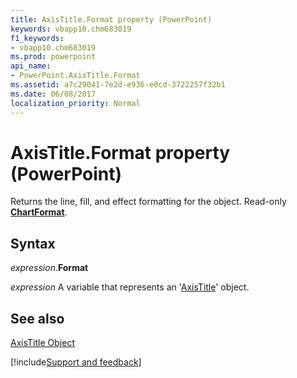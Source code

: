 ```yaml
---
title: AxisTitle.Format property (PowerPoint)
keywords: vbapp10.chm683019
f1_keywords:
- vbapp10.chm683019
ms.prod: powerpoint
api_name:
- PowerPoint.AxisTitle.Format
ms.assetid: a7c29041-7e2d-e936-e0cd-3722257f32b1
ms.date: 06/08/2017
localization_priority: Normal
---
```



# AxisTitle.Format property (PowerPoint)

Returns the line, fill, and effect formatting for the object. Read-only  **[ChartFormat](PowerPoint.ChartFormat.md)**.


## Syntax

_expression_.**Format**

_expression_ A variable that represents an '[AxisTitle](PowerPoint.AxisTitle.md)' object.


## See also


[AxisTitle Object](PowerPoint.AxisTitle.md)

[!include[Support and feedback](~/includes/feedback-boilerplate.md)]